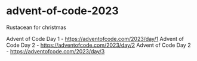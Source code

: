 # advent-of-code-2023
Rustacean for christmas

Advent of Code Day 1 - https://adventofcode.com/2023/day/1
Advent of Code Day 2 - https://adventofcode.com/2023/day/2
Advent of Code Day 2 - https://adventofcode.com/2023/day/3 